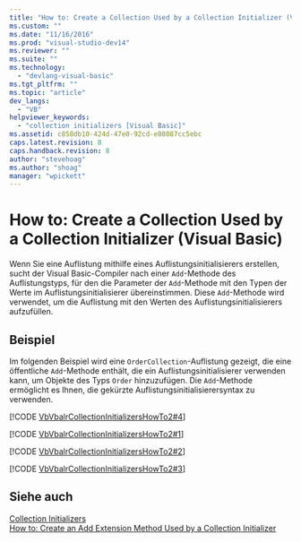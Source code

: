 ```yaml
---
title: "How to: Create a Collection Used by a Collection Initializer (Visual Basic) | Microsoft Docs"
ms.custom: ""
ms.date: "11/16/2016"
ms.prod: "visual-studio-dev14"
ms.reviewer: ""
ms.suite: ""
ms.technology: 
  - "devlang-visual-basic"
ms.tgt_pltfrm: ""
ms.topic: "article"
dev_langs: 
  - "VB"
helpviewer_keywords: 
  - "collection initializers [Visual Basic]"
ms.assetid: c858db10-424d-47e0-92cd-e08087cc5ebc
caps.latest.revision: 8
caps.handback.revision: 8
author: "stevehoag"
ms.author: "shoag"
manager: "wpickett"
---
```

# How to: Create a Collection Used by a Collection Initializer (Visual Basic)
Wenn Sie eine Auflistung mithilfe eines Auflistungsinitialisierers erstellen, sucht der Visual Basic\-Compiler nach einer `Add`\-Methode des Auflistungstyps, für den die Parameter der `Add`\-Methode mit den Typen der Werte im Auflistungsinitialisierer übereinstimmen.  Diese `Add`\-Methode wird verwendet, um die Auflistung mit den Werten des Auflistungsinitialisierers aufzufüllen.  
  
## Beispiel  
 Im folgenden Beispiel wird eine `OrderCollection`\-Auflistung gezeigt, die eine öffentliche `Add`\-Methode enthält, die ein Auflistungsinitialisierer verwenden kann, um Objekte des Typs `Order` hinzuzufügen.  Die `Add`\-Methode ermöglicht es Ihnen, die gekürzte Auflistungsinitialisierersyntax zu verwenden.  
  
 [!CODE [VbVbalrCollectionInitializersHowTo2#4](../CodeSnippet/VS_Snippets_VBCSharp/VbVbalrCollectionInitializersHowTo2#4)]  
  
 [!CODE [VbVbalrCollectionInitializersHowTo2#1](../CodeSnippet/VS_Snippets_VBCSharp/VbVbalrCollectionInitializersHowTo2#1)]  
  
 [!CODE [VbVbalrCollectionInitializersHowTo2#2](../CodeSnippet/VS_Snippets_VBCSharp/VbVbalrCollectionInitializersHowTo2#2)]  
  
 [!CODE [VbVbalrCollectionInitializersHowTo2#3](../CodeSnippet/VS_Snippets_VBCSharp/VbVbalrCollectionInitializersHowTo2#3)]  
  
## Siehe auch  
 [Collection Initializers](../../../../visual-basic/programming-guide/language-features/collection-initializers/index.md)   
 [How to: Create an Add Extension Method Used by a Collection Initializer](../../../../visual-basic/programming-guide/language-features/collection-initializers/how-to-create-an-add-extension-method-used-by-a-collection-initializer.md)